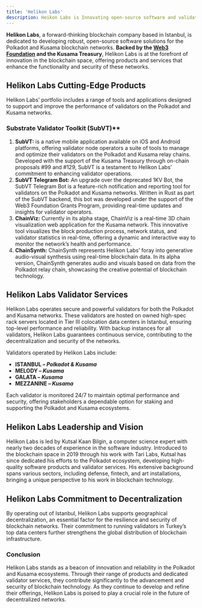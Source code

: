 ```yaml
---
title: 'Helikon Labs'
description: Heikon Labs is Innovating open-source software and validator services for Polkadot and Kusama, enhancing blockchain performance and security.
---
```


**Helikon Labs**, a forward-thinking blockchain company based in Istanbul, is dedicated to developing robust, open-source software solutions for the Polkadot and Kusama blockchain networks. **Backed by the [Web3 Foundation](https://dablock.com/ecosystem/web3-foundation/) and the Kusama Treasury**, Helikon Labs is at the forefront of innovation in the blockchain space, offering products and services that enhance the functionality and security of these networks.

## Helikon Labs Cutting-Edge Products
Helikon Labs’ portfolio includes a range of tools and applications designed to support and improve the performance of validators on the Polkadot and Kusama networks.

### Substrate Validator Toolkit (SubVT)**
1. **SubVT:** is a native mobile application available on iOS and Android platforms, offering validator node operators a suite of tools to manage and optimize their validators on the Polkadot and Kusama relay chains. Developed with the support of the Kusama Treasury through on-chain proposals #99 and #129, SubVT is a testament to Helikon Labs’ commitment to enhancing validator operations.
2. **SubVT Telegram Bot:** An upgrade over the deprecated 1KV Bot, the SubVT Telegram Bot is a feature-rich notification and reporting tool for validators on the Polkadot and Kusama networks. Written in Rust as part of the SubVT backend, this bot was developed under the support of the Web3 Foundation Grants Program, providing real-time updates and insights for validator operators.
3. **ChainViz:** Currently in its alpha stage, ChainViz is a real-time 3D chain visualization web application for the Kusama network. This innovative tool visualizes the block production process, network status, and validator statistics in real-time, offering a dynamic and interactive way to monitor the network’s health and performance.
4. **ChainSynth:** ChainSynth represents Helikon Labs’ foray into generative audio-visual synthesis using real-time blockchain data. In its alpha version, ChainSynth generates audio and visuals based on data from the Polkadot relay chain, showcasing the creative potential of blockchain technology.

## Helikon Labs Validator Services
Helikon Labs operates secure and powerful validators for both the Polkadot and Kusama networks. These validators are hosted on owned high-spec rack servers located in Tier III colocation data centers in Istanbul, ensuring top-level performance and reliability. With backup instances for all validators, Helikon Labs guarantees continuous service, contributing to the decentralization and security of the networks.

Validators operated by Helikon Labs include:
- **ISTANBUL *– Polkadot &amp; Kusama***
- **MELODY – *Kusama***
- **GALATA – *Kusama***
- **MEZZANINE – *Kusama***

Each validator is monitored 24/7 to maintain optimal performance and security, offering stakeholders a dependable option for staking and supporting the Polkadot and Kusama ecosystems.

## Helikon Labs Leadership and Vision
Helikon Labs is led by Kutsal Kaan Bilgin, a computer science expert with nearly two decades of experience in the software industry. Introduced to the blockchain space in 2019 through his work with Tari Labs, Kutsal has since dedicated his efforts to the Polkadot ecosystem, developing high-quality software products and validator services. His extensive background spans various sectors, including defense, fintech, and art installations, bringing a unique perspective to his work in blockchain technology.

## Helikon Labs Commitment to Decentralization
By operating out of Istanbul, Helikon Labs supports geographical decentralization, an essential factor for the resilience and security of blockchain networks. Their commitment to running validators in Turkey’s top data centers further strengthens the global distribution of blockchain infrastructure.

### Conclusion
Helikon Labs stands as a beacon of innovation and reliability in the Polkadot and Kusama ecosystems. Through their range of products and dedicated validator services, they contribute significantly to the advancement and security of blockchain technology. As they continue to develop and refine their offerings, Helikon Labs is poised to play a crucial role in the future of decentralized networks.

